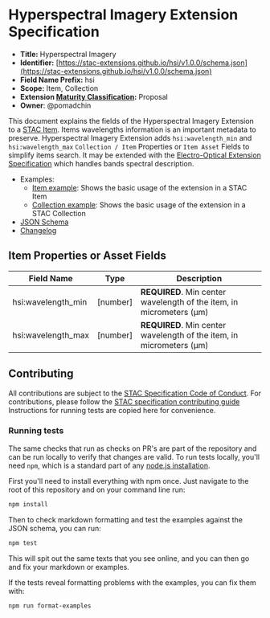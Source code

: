 # Hyperspectral Imagery Extension Specification

- **Title:** Hyperspectral Imagery
- **Identifier:** [https://stac-extensions.github.io/hsi/v1.0.0/schema.json](https://stac-extensions.github.io/hsi/v1.0.0/schema.json)
- **Field Name Prefix:** hsi
- **Scope:** Item, Collection
- **Extension [Maturity Classification](https://github.com/radiantearth/stac-spec/tree/master/extensions/README.md#extension-maturity):** Proposal
- **Owner**: @pomadchin

This document explains the fields of the Hyperspectral Imagery Extension to a [STAC Item](https://github.com/radiantearth/stac-spec/tree/v1.0.0/item-spec). 
Items wavelengths information is an important metadata to preserve. 
Hyperspectral Imagery Extension adds `hsi:wavelength_min` and `hsi:wavelength_max` `Collection / Item` 
Properties or `Item Asset` Fields to simplify items search. It may be extended with the 
[Electro-Optical Extension Specification](https://github.com/stac-extensions/eo) which handles bands spectral description.

- Examples:
  - [Item example](examples/item.json): Shows the basic usage of the extension in a STAC Item
  - [Collection example](examples/collection.json): Shows the basic usage of the extension in a STAC Collection
- [JSON Schema](json-schema/schema.json)
- [Changelog](./CHANGELOG.md)

## Item Properties or Asset Fields

| Field Name           | Type                      | Description |
| -------------------- | ------------------------- | ----------- |
| hsi:wavelength_min   | \[number]                 | **REQUIRED**. Min center wavelength of the item, in micrometers (μm) |
| hsi:wavelength_max   | \[number]                 | **REQUIRED**. Min center wavelength of the item, in micrometers (μm) |

## Contributing

All contributions are subject to the
[STAC Specification Code of Conduct](https://github.com/radiantearth/stac-spec/blob/master/CODE_OF_CONDUCT.md).
For contributions, please follow the
[STAC specification contributing guide](https://github.com/radiantearth/stac-spec/blob/master/CONTRIBUTING.md) Instructions
for running tests are copied here for convenience.

### Running tests

The same checks that run as checks on PR's are part of the repository and can be run locally to verify that changes are valid. 
To run tests locally, you'll need `npm`, which is a standard part of any [node.js installation](https://nodejs.org/en/download/).

First you'll need to install everything with npm once. Just navigate to the root of this repository and on 
your command line run:
```bash
npm install
```

Then to check markdown formatting and test the examples against the JSON schema, you can run:
```bash
npm test
```

This will spit out the same texts that you see online, and you can then go and fix your markdown or examples.

If the tests reveal formatting problems with the examples, you can fix them with:
```bash
npm run format-examples
```
